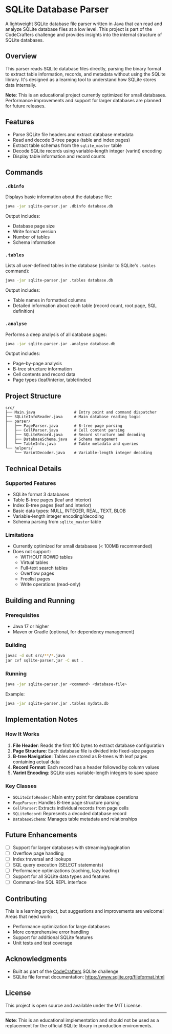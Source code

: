 # SQLite Database Parser

A lightweight SQLite database file parser written in Java that can read and analyze SQLite database files at a low level. This project is part of the CodeCrafters challenge and provides insights into the internal structure of SQLite databases.

## Overview

This parser reads SQLite database files directly, parsing the binary format to extract table information, records, and metadata without using the SQLite library. It's designed as a learning tool to understand how SQLite stores data internally.

**Note**: This is an educational project currently optimized for small databases. Performance improvements and support for larger databases are planned for future releases.

## Features

- Parse SQLite file headers and extract database metadata
- Read and decode B-tree pages (table and index pages)
- Extract table schemas from the `sqlite_master` table
- Decode SQLite records using variable-length integer (varint) encoding
- Display table information and record counts

## Commands

### `.dbinfo`
Displays basic information about the database file:
```bash
java -jar sqlite-parser.jar .dbinfo database.db
```

Output includes:
- Database page size
- Write format version
- Number of tables
- Schema information

### `.tables`
Lists all user-defined tables in the database (similar to SQLite's `.tables` command):
```bash
java -jar sqlite-parser.jar .tables database.db
```

Output includes:
- Table names in formatted columns
- Detailed information about each table (record count, root page, SQL definition)

### `.analyse`
Performs a deep analysis of all database pages:
```bash
java -jar sqlite-parser.jar .analyse database.db
```

Output includes:
- Page-by-page analysis
- B-tree structure information
- Cell contents and record data
- Page types (leaf/interior, table/index)

## Project Structure

```
src/
├── Main.java                 # Entry point and command dispatcher
├── SQLiteInfoReader.java     # Main database reading logic
├── parser/
│   ├── PageParser.java       # B-tree page parsing
│   ├── CellParser.java       # Cell content parsing
│   ├── SQLiteRecord.java     # Record structure and decoding
│   ├── DatabaseSchema.java   # Schema management
│   └── TableInfo.java        # Table metadata and queries
└── helpers/
    └── VarintDecoder.java    # Variable-length integer decoding
```

## Technical Details

### Supported Features
- SQLite format 3 databases
- Table B-tree pages (leaf and interior)
- Index B-tree pages (leaf and interior)
- Basic data types: NULL, INTEGER, REAL, TEXT, BLOB
- Variable-length integer encoding/decoding
- Schema parsing from `sqlite_master` table

### Limitations
- Currently optimized for small databases (< 100MB recommended)
- Does not support:
    - WITHOUT ROWID tables
    - Virtual tables
    - Full-text search tables
    - Overflow pages
    - Freelist pages
    - Write operations (read-only)

## Building and Running

### Prerequisites
- Java 17 or higher
- Maven or Gradle (optional, for dependency management)

### Building
```bash
javac -d out src/**/*.java
jar cvf sqlite-parser.jar -C out .
```

### Running
```bash
java -jar sqlite-parser.jar <command> <database-file>
```

Example:
```bash
java -jar sqlite-parser.jar .tables mydata.db
```

## Implementation Notes

### How It Works
1. **File Header**: Reads the first 100 bytes to extract database configuration
2. **Page Structure**: Each database file is divided into fixed-size pages
3. **B-tree Navigation**: Tables are stored as B-trees with leaf pages containing actual data
4. **Record Format**: Each record has a header followed by column values
5. **Varint Encoding**: SQLite uses variable-length integers to save space

### Key Classes
- `SQLiteInfoReader`: Main entry point for database operations
- `PageParser`: Handles B-tree page structure parsing
- `CellParser`: Extracts individual records from page cells
- `SQLiteRecord`: Represents a decoded database record
- `DatabaseSchema`: Manages table metadata and relationships

## Future Enhancements

- [ ] Support for larger databases with streaming/pagination
- [ ] Overflow page handling
- [ ] Index traversal and lookups
- [ ] SQL query execution (SELECT statements)
- [ ] Performance optimizations (caching, lazy loading)
- [ ] Support for all SQLite data types and features
- [ ] Command-line SQL REPL interface

## Contributing

This is a learning project, but suggestions and improvements are welcome! Areas that need work:
- Performance optimization for large databases
- More comprehensive error handling
- Support for additional SQLite features
- Unit tests and test coverage

## Acknowledgments

- Built as part of the [CodeCrafters](https://codecrafters.io/) SQLite challenge
- SQLite file format documentation: https://www.sqlite.org/fileformat.html

## License

This project is open source and available under the MIT License.

---

**Note**: This is an educational implementation and should not be used as a replacement for the official SQLite library in production environments.